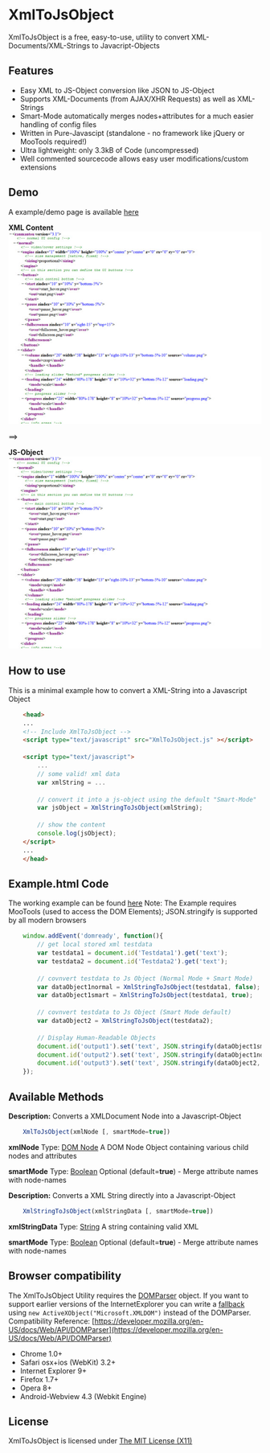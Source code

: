 XmlToJsObject
===========

XmlToJsObject is a free, easy-to-use, utility to convert XML-Documents/XML-Strings to Javacript-Objects

Features
--------

* Easy XML to JS-Object conversion like JSON to JS-Object
* Supports XML-Documents (from AJAX/XHR Requests) as well as XML-Strings
* Smart-Mode automatically merges nodes+attributes for a much easier handling of config files
* Written in Pure-Javascipt (standalone - no framework like jQuery or MooTools required!)
* Ultra lightweight: only 3.3kB of Code (uncompressed)
* Well commented sourcecode allows easy user modifications/custom extensions

Demo
----
A example/demo page is available [here](http://static.andidittrich.de/XmlToJsObject/Example.html)

**XML Content**
![Complex XML File](/Screenshots/ComplexXmlData.jpg)

==>

**JS-Object**
![Converted JS Object](/Screenshots/ComplexXmlData.jpg)

How to use
----------
This is a minimal example how to convert a XML-String into a Javascript Object

```html
	<head>
	...
	<!-- Include XmlToJsObject -->
	<script type="text/javascript" src="XmlToJsObject.js" ></script>
	
	<script type="text/javascript">
		...
		// some valid! xml data
		var xmlString = ...
		
		// convert it into a js-object using the default "Smart-Mode"
		var jsObject = XmlStringToJsObject(xmlString);
	
		// show the content
		console.log(jsObject);
	</script>
	...
	</head>
```

Example.html Code
-----------------
The working example can be found [here](http://static.andidittrich.de/XmlToJsObject/Example.html)
Note: The Example requires MooTools (used to access the DOM Elements); JSON.stringify is supported by all modern browsers

```js
	window.addEvent('domready', function(){
		// get local stored xml testdata
		var testdata1 = document.id('Testdata1').get('text');
		var testdata2 = document.id('Testdata2').get('text');

		// covnvert testdata to Js Object (Normal Mode + Smart Mode)
		var dataObject1normal = XmlStringToJsObject(testdata1, false);
		var dataObject1smart = XmlStringToJsObject(testdata1, true);
		
		// covnvert testdata to Js Object (Smart Mode default)
		var dataObject2 = XmlStringToJsObject(testdata2);
		
		// Display Human-Readable Objects
		document.id('output1').set('text', JSON.stringify(dataObject1smart, null, 4));
		document.id('output2').set('text', JSON.stringify(dataObject1normal, null, 4));
		document.id('output3').set('text', JSON.stringify(dataObject2, null, 4));
	});
```

Available Methods
-----------------
**Description:** Converts a XMLDocument Node into a Javascript-Object

```js
	XmlToJsObject(xmlNode [, smartMode=true])
```

**xmlNode**
Type: [DOM Node](http://www.w3schools.com/dom/dom_node.asp)
A DOM Node Object containing various child nodes and attributes
	
**smartMode**
Type: [Boolean](http://www.w3schools.com/js/js_datatypes.asp)
Optional (default=**true**) - Merge attribute names with node-names


**Description:** Converts a XML String directly into a Javascript-Object

```js
	XmlStringToJsObject(xmlStringData [, smartMode=true])
```

**xmlStringData**
Type: [String](http://www.w3schools.com/js/js_obj_string.asp)
A string containing valid XML

**smartMode**
Type: [Boolean](http://www.w3schools.com/js/js_datatypes.asp)
Optional (default=**true**) - Merge attribute names with node-names
	

Browser compatibility
-------------
The XmlToJsObject Utility requires the [DOMParser](http://www.w3schools.com/dom/dom_parser.asp) object. If you want to support earlier versions of the InternetExplorer you can write a [fallback](http://www.w3schools.com/dom/dom_parser.asp) using `new ActiveXObject("Microsoft.XMLDOM")` instead of the DOMParser.
Compatibility Reference: [https://developer.mozilla.org/en-US/docs/Web/API/DOMParser](https://developer.mozilla.org/en-US/docs/Web/API/DOMParser)

* Chrome 1.0+
* Safari osx+ios (WebKit) 3.2+
* Internet Explorer 9+
* Firefox 1.7+
* Opera 8+
* Android-Webview 4.3 (Webkit Engine)


License
-------

XmlToJsObject is licensed under [The MIT License (X11)](http://opensource.org/licenses/MIT)
